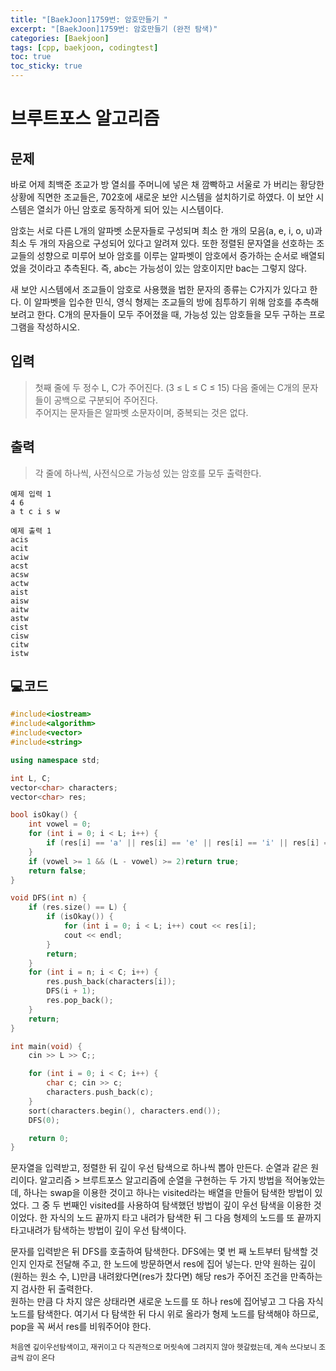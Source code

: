 ```yaml
---
title: "[BaekJoon]1759번: 암호만들기 "
excerpt: "[BaekJoon]1759번: 암호만들기 (완전 탐색)"
categories: [Baekjoon]
tags: [cpp, baekjoon, codingtest]
toc: true
toc_sticky: true
---
```


# 브루트포스 알고리즘 

## 문제

바로 어제 최백준 조교가 방 열쇠를 주머니에 넣은 채 깜빡하고 서울로 가 버리는 황당한 상황에 직면한 조교들은, 702호에 새로운 보안 시스템을 설치하기로 하였다. 이 보안 시스템은 열쇠가 아닌 암호로 동작하게 되어 있는 시스템이다.  

암호는 서로 다른 L개의 알파벳 소문자들로 구성되며 최소 한 개의 모음(a, e, i, o, u)과 최소 두 개의 자음으로 구성되어 있다고 알려져 있다. 또한 정렬된 문자열을 선호하는 조교들의 성향으로 미루어 보아 암호를 이루는 알파벳이 암호에서 증가하는 순서로 배열되었을 것이라고 추측된다. 즉, abc는 가능성이 있는 암호이지만 bac는 그렇지 않다.  

새 보안 시스템에서 조교들이 암호로 사용했을 법한 문자의 종류는 C가지가 있다고 한다. 이 알파벳을 입수한 민식, 영식 형제는 조교들의 방에 침투하기 위해 암호를 추측해 보려고 한다. C개의 문자들이 모두 주어졌을 때, 가능성 있는 암호들을 모두 구하는 프로그램을 작성하시오.  

## 입력

> 첫째 줄에 두 정수 L, C가 주어진다. (3 ≤ L ≤ C ≤ 15) 다음 줄에는 C개의 문자들이 공백으로 구분되어 주어진다.  
> 주어지는 문자들은 알파벳 소문자이며, 중복되는 것은 없다.

## 출력

> 각 줄에 하나씩, 사전식으로 가능성 있는 암호를 모두 출력한다.

    예제 입력 1 
    4 6
    a t c i s w

    예제 출력 1 
    acis
    acit
    aciw
    acst
    acsw
    actw
    aist
    aisw
    aitw
    astw
    cist
    cisw
    citw
    istw


## 💻코드

```c++
#include<iostream>	
#include<algorithm>
#include<vector>
#include<string>	

using namespace std;

int L, C;
vector<char> characters;
vector<char> res;

bool isOkay() {
	int vowel = 0;
	for (int i = 0; i < L; i++) {
		if (res[i] == 'a' || res[i] == 'e' || res[i] == 'i' || res[i] == 'o' || res[i] == 'u') vowel++;
	}
	if (vowel >= 1 && (L - vowel) >= 2)return true;
	return false;
}

void DFS(int n) {
	if (res.size() == L) {
		if (isOkay()) {
			for (int i = 0; i < L; i++) cout << res[i];
			cout << endl;
		}
		return;
	}
	for (int i = n; i < C; i++) {
		res.push_back(characters[i]);
		DFS(i + 1);
		res.pop_back();
	}
	return;
}

int main(void) {
	cin >> L >> C;;

	for (int i = 0; i < C; i++) {
		char c; cin >> c;
		characters.push_back(c);
	}
	sort(characters.begin(), characters.end());
	DFS(0);

	return 0;
}
```  

문자열을 입력받고, 정렬한 뒤 깊이 우선 탐색으로 하나씩 뽑아 만든다. 순열과 같은 원리이다. 알고리즘 > 브루트포스 알고리즘에 순열을 구현하는 두 가지 방법을 적어놓았는데, 하나는 swap을 이용한 것이고 하나는 visited라는 배열을 만들어 탐색한 방법이 있었다. 그 중 두 번째인 visited를 사용하여 탐색했던 방법이 깊이 우선 탐색을 이용한 것이었다. 한 자식의 노드 끝까지 타고 내려가 탐색한 뒤 그 다음 형제의 노드를 또 끝까지 타고내려가 탐색하는 방법이 깊이 우선 탐색이다. 

문자를 입력받은 뒤 DFS를 호출하여 탐색한다. DFS에는 몇 번 째 노트부터 탐색할 것인지 인자로 전달해 주고, 한 노드에 방문하면서 res에 집어 넣는다. 만약 원하는 깊이(원하는 원소 수, L)만큼 내려왔다면(res가 찼다면) 해당 res가 주어진 조건을 만족하는지 검사한 뒤 출력한다.  
원하는 만큼 다 차지 않은 상태라면 새로운 노드를 또 하나 res에 집어넣고 그 다음 자식 노드를 탐색한다. 여기서 다 탐색한 뒤 다시 위로 올라가 형제 노드를 탐색해야 하므로, pop을 꼭 써서 res를 비워주어야 한다.  

<small>처음엔 깊이우선탐색이고, 재귀이고 다 직관적으로 머릿속에 그려지지 않아 헷갈렸는데, 계속 쓰다보니 조금씩 감이 온다</small>